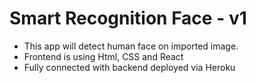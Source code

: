 # Smart Recognition Face - v1

- This app will detect human face on imported image.
- Frontend is using Html, CSS and React
- Fully connected with backend deployed via Heroku
